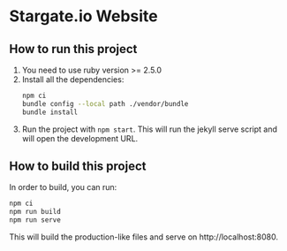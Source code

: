 # Stargate.io Website

## How to run this project

1. You need to use ruby version >= 2.5.0
2. Install all the dependencies: 
   ```bash
   npm ci
   bundle config --local path ./vendor/bundle
   bundle install
   ```
3. Run the project with `npm start`. This will run the jekyll serve script and will open the development URL.

## How to build this project

In order to build, you can run:

```bash
npm ci
npm run build
npm run serve
```

This will build the production-like files and serve on http://localhost:8080.
